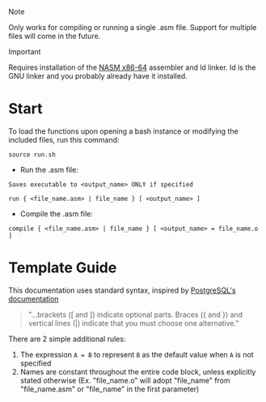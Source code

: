 > [!NOTE]
> Only works for compiling or running a single .asm file.
> Support for multiple files will come in the future.

> [!IMPORTANT]
> Requires installation of the [NASM x86-64](https://www.nasm.us/) assembler and ld linker.
> ld is the GNU linker and you probably already have it installed.

# Start
To load the functions upon opening a bash instance or modifying the included files, run this command:
```shell
source run.sh
```
- Run the .asm file:
  
`Saves executable to <output_name> ONLY if specified`
```
run { <file_name.asm> | file_name } [ <output_name> ]
```
- Compile the .asm file:
```
compile { <file_name.asm> | file_name } [ <output_name> = file_name.o ]
```
# Template Guide
This documentation uses standard syntax, inspired by [PostgreSQL's documentation](https://www.postgresql.org/docs/)
> "...brackets ([ and ]) indicate optional parts. Braces ({ and }) and vertical lines (|) indicate that you must choose one alternative."

There are 2 simple additional rules:
1. The expression `A = B` to represent `B` as the default value when `A` is not specified
2. Names are constant throughout the entire code block, unless explicitly stated otherwise (Ex. "file_name.o" will adopt "file_name" from "file_name.asm" or "file_name" in the first parameter)
